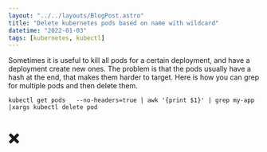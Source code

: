 ```yaml
---
layout: "../../layouts/BlogPost.astro"
title: "Delete kubernetes pods based on name with wildcard"
datetime: "2022-01-03"
tags: [kubernetes, kubectl]
---
```


Sometimes it is useful to kill all pods for a certain deployment, and have a deployment create new ones. The problem is that the pods usually have a hash at the end, that makes them harder to target.
Here is how you can grep for multiple pods and then delete them.

```
kubectl get pods   --no-headers=true | awk '{print $1}' | grep my-app |xargs kubectl delete pod
```

# ❌
